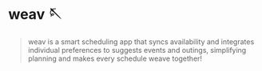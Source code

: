 # weav 🪡
> weav is a smart scheduling app that syncs availability and integrates individual preferences to suggests events and outings, simplifying planning and makes every schedule weave together!
